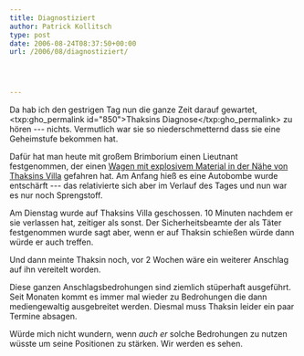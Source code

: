 ```yaml
---
title: Diagnostiziert
author: Patrick Kollitsch
type: post
date: 2006-08-24T08:37:50+00:00
url: /2006/08/diagnostiziert/




---
```

Da hab ich den gestrigen Tag nun die ganze Zeit darauf gewartet, <txp:gho_permalink id="850">Thaksins Diagnose</txp:gho_permalink> zu hören --- nichts. Vermutlich war sie so niederschmetternd dass sie eine Geheimstufe bekommen hat.

Dafür hat man heute mit großem Brimborium einen Lieutnant festgenommen, der einen [Wagen mit explosivem Material in der Nähe von Thaksins Villa][1] gefahren hat. Am Anfang hieß es eine Autobombe wurde entschärft --- das relativierte sich aber im Verlauf des Tages und nun war es nur noch Sprengstoff. 

Am Dienstag wurde auf Thaksins Villa geschossen. 10 Minuten nachdem er sie verlassen hat, zeitiger als sonst. Der Sicherheitsbeamte der als Täter festgenommen wurde sagt aber, wenn er auf Thaksin schießen würde dann würde er auch treffen.

Und dann meinte Thaksin noch, vor 2 Wochen wäre ein weiterer Anschlag auf ihn vereitelt worden. 

Diese ganzen Anschlagsbedrohungen sind ziemlich stüperhaft ausgeführt. Seit Monaten kommt es immer mal wieder zu Bedrohungen die dann mediengewaltig ausgebreitet werden. Diesmal muss Thaksin leider ein paar Termine absagen.

Würde mich nicht wundern, wenn _auch er_ solche Bedrohungen zu nutzen wüsste um seine Positionen zu stärken. Wir werden es sehen.

 [1]: http://www.nationmultimedia.com/2006/08/24/headlines/headlines_30011890.php
